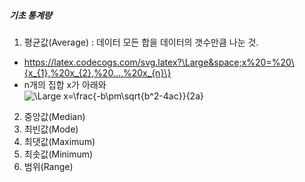 ##### 기초 통계량

1. 평균값(Average) : 데이터 모든 합을 데이터의 갯수만큼 나눈 것. 
- https://latex.codecogs.com/svg.latex?\Large&space;x%20=%20\{x_{1},%20x_{2},%20...,%20x_{n}\}
- n개의 집합 x가 아래와  
![\Large x=\frac{-b\pm\sqrt{b^2-4ac}}{2a}](https://latex.codecogs.com/svg.latex?\Large&space;x%20=%20\{x_{1},%20x_{2},%20...,%20x_{n}\}) 

2. 중앙값(Median)
3. 최빈값(Mode)
4. 최댓값(Maximum)
5. 최솟값(Minimum)
6. 범위(Range)
